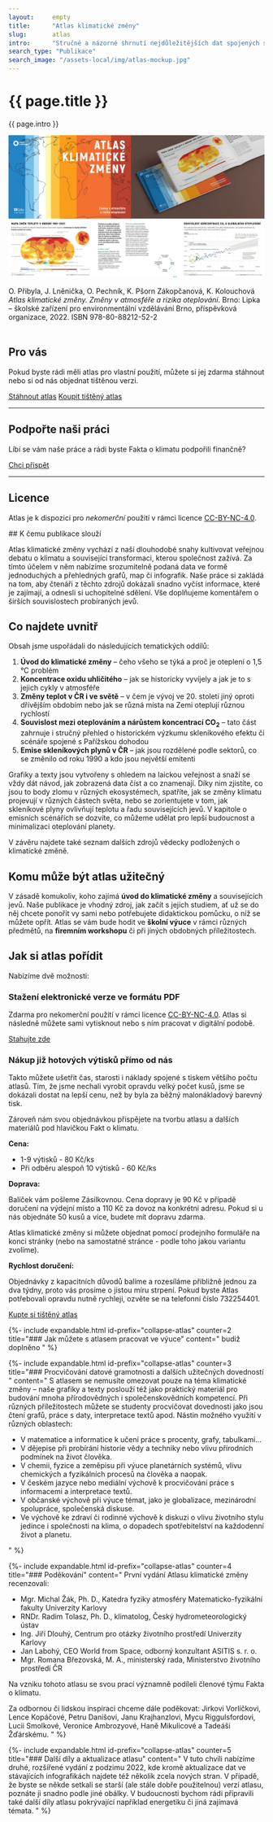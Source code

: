 ```yaml
---
layout:     empty
title:      "Atlas klimatické změny"
slug:       atlas
intro:      "Stručné a názorné shrnutí nejdůležitějších dat spojených s klimatickou změnou, které laikům umožní pochopit základní souvislosti. Funguje jako samostatná publikace pro zájemce z řad veřejnosti i coby didaktická pomůcka pro lektory a učitele. Jako podklad posloužily naše infografiky, které jsme doplnili vysvětlujícími texty."
search_type: "Publikace"
search_image: "/assets-local/img/atlas-mockup.jpg"
---
```


<div class="section"><div class="container">
<div class="row" markdown="on">
    <div class="col-md-12 col-lg-9">
        <h1>{{ page.title }}</h1>
        <p class="lead">{{ page.intro }}</p>
        <img src="/assets-local/img/atlas-preview.jpg" class="img-fluid mb-1" alt="Alas klimatické změny">
        <p>O. Přibyla, J. Lněnička, O. Pechník, K. Pšorn Zákopčanová, K. Kolouchová <em>Atlas klimatické změny. Změny v atmosféře a rizika oteplování</em>. Brno: Lipka – školské zařízení pro environmentální vzdělávání Brno, příspěvková organizace, 2022. ISBN 978-80-88212-52-2</p>
    </div>
    <div class="col-md-12 col-lg-3" style="margin-top: 3rem;">
        <h2>Pro vás</h2>
        <p>Pokud byste rádi měli atlas pro vlastní použití, můžete si jej zdarma stáhnout nebo si od nás objednat tištěnou verzi.</p>
        <a href="/assets-local/files/atlas-klimaticke-zmeny.pdf" target="_blank" class="btn btn-primary"><i class="fas fa-fw fa-file-download"></i> Stáhnout atlas</a>
        <a href="https://form.simpleshop.cz/order/Wr8PD5QdR60n1e2MaTQrRLqTY29qaK3LGzglwyXY/" class="btn btn-secondary"><i class="fas fa-fw fa-atlas"></i> Koupit tištěný atlas</a>
        <hr />
        <h2>Podpořte naši práci</h2>
        <p>Líbí se vám naše práce a rádi byste Fakta o klimatu podpořili finančně?</p>
        <a href="{{ site.fundraising }}" class="btn btn-primary"><i class="fas fa-fw fa-heart"></i> Chci přispět</a>
        <hr />
        <h2>Licence</h2>
        <p>Atlas je k dispozici pro <em>nekomerční</em> použití v rámci licence <a href="https://creativecommons.org/licenses/by-nc/4.0/deed.cs" title="Uveďte původ-Neužívejte komerčně 4.0 Mezinárodní" rel="license">CC-BY-NC-4.0</a>.</p>
    </div>
</div>
</div></div>

<div class="section"><div class="container" markdown="1">
## K čemu publikace slouží

Atlas klimatické změny vychází z naší dlouhodobé snahy kultivovat veřejnou debatu o klimatu a související transformaci, kterou společnost zažívá. Za tímto účelem v něm nabízíme srozumitelně podaná data ve formě jednoduchých a přehledných grafů, map či infografik. 
Naše práce si zakládá na tom, aby čtenáři z těchto zdrojů dokázali snadno vyčíst informace, které je zajímají, a odnesli si uchopitelné sdělení. Vše doplňujeme komentářem o širších souvislostech probíraných jevů.

## Co najdete uvnitř

Obsah jsme uspořádali do následujících tematických oddílů:

1. **Úvod do klimatické změny** – čeho všeho se týká a proč je oteplení o 1,5 °C problém
2. **Koncentrace oxidu uhličitého** – jak se historicky vyvíjely a jak je to s jejich cykly v atmosféře
3. **Změny teplot v ČR i ve světě** – v čem je vývoj ve 20. století jiný oproti dřívějším obdobím nebo jak se různá místa na Zemi oteplují různou rychlostí
4. **Souvislost mezi oteplováním a nárůstem koncentrací CO<sub>2</sub>** – tato část zahrnuje i stručný přehled o historickém výzkumu skleníkového efektu či scénáře spojené s Pařížskou dohodou
5. **Emise skleníkových plynů v ČR** – jak jsou rozdělené podle sektorů, co se změnilo od roku 1990 a kdo jsou největší emitenti

Grafiky a texty jsou vytvořeny s  ohledem na laickou veřejnost a snaží se vždy dát návod, jak zobrazená data číst a co znamenají. Díky nim zjistíte, co jsou to body zlomu v různých ekosystémech, spatříte, jak se změny klimatu projevují v různých částech světa, nebo se zorientujete v tom, jak skleníkové plyny ovlivňují teplotu a řadu souvisejících jevů. V kapitole o emisních scénářích se dozvíte, co můžeme udělat pro lepší budoucnost a minimalizaci oteplování planety.

V závěru najdete také seznam dalších zdrojů vědecky podložených o klimatické změně.

## Komu může být atlas užitečný


V zásadě komukoliv, koho zajímá **úvod do klimatické změny** a souvisejících jevů.  Naše publikace je vhodný zdroj, jak začít s jejich studiem, ať už se do něj chcete ponořit vy sami nebo potřebujete didaktickou pomůcku, o níž se můžete opřít.
Atlas se vám bude hodit ve **školní výuce** v rámci různých předmětů, na **firemním workshopu** či při jiných obdobných příležitostech.


## Jak si atlas pořídit

Nabízíme dvě možnosti:

### Stažení elektronické verze ve formátu PDF

Zdarma pro nekomerční použití v rámci licence [CC-BY-NC-4.0](https://creativecommons.org/licenses/by-nc/4.0/deed.cs). Atlas si následně můžete sami vytisknout nebo s ním pracovat v digitální podobě.

<a href="/assets-local/files/atlas-klimaticke-zmeny.pdf" target="_blank" class="btn btn-primary"><i class="fas fa-fw fa-file-download"></i> Stahujte zde</a>

### Nákup již hotových výtisků přímo od nás

Takto můžete ušetřit čas, starosti i náklady spojené s tiskem většího počtu atlasů. Tím, že jsme nechali vyrobit opravdu velký počet kusů, jsme se dokázali dostat na lepší cenu, než by byla za běžný malonákladový barevný tisk. 

Zároveň nám svou objednávkou přispějete na tvorbu atlasu a dalších materiálů pod hlavičkou Fakt o klimatu.

**Cena:**
* 1-9 výtisků - 80 Kč/ks
* Při odběru alespoň 10 výtisků - 60 Kč/ks

**Doprava:**

Balíček vám pošleme Zásilkovnou. Cena dopravy je 90 Kč v případě doručení na výdejní místo a 110 Kč za dovoz na konkrétní adresu. Pokud si u nás objednáte 50 kusů a více, budete mít dopravu zdarma.

Atlas klimatické změny si můžete objednat pomocí prodejního formuláře na konci stránky (nebo na samostatné stránce - podle toho jakou variantu zvolíme).

**Rychlost doručení:**

Objednávky z kapacitních důvodů balíme a rozesíláme přibližně jednou za dva týdny, proto vás prosíme o jistou míru strpení. Pokud byste Atlas potřebovali opravdu nutně rychleji, ozvěte se na telefonní číslo 732254401.

<a href="https://form.simpleshop.cz/order/Wr8PD5QdR60n1e2MaTQrRLqTY29qaK3LGzglwyXY/" class="btn btn-secondary"><i class="fas fa-fw fa-atlas"></i> Kupte si tištěný atlas</a>

{%- include expandable.html id-prefix="collapse-atlas" counter=2 title="### Jak můžete s atlasem pracovat ve výuce"
content="
budiž doplněno
" %}

{%- include expandable.html id-prefix="collapse-atlas" counter=3 title="### Procvičování datové gramotnosti a dalších užitečných dovedností "
content="
S atlasem se nemusíte omezovat pouze na téma klimatické změny – naše grafiky a texty poslouží též jako praktický materiál pro budování mnoha přírodovědných i společenskovědních kompetencí.
Při různých příležitostech můžete se studenty procvičovat dovednosti jako jsou čtení grafů, práce s daty, interpretace textů apod.
Nástin možného využití v různých oblastech:
* V matematice a informatice k učení práce s procenty, grafy, tabulkami…
* V dějepise při probírání historie vědy a techniky nebo vlivu přírodních podmínek na život člověka. 
* V chemii, fyzice a zeměpisu při výuce planetárních systémů, vlivu chemických a fyzikálních procesů na člověka a naopak.
* V českém jazyce nebo mediální výchově k procvičování práce s informacemi a interpretace textů.
* V občanské výchově při výuce témat, jako je globalizace, mezinárodní spolupráce, společenská diskuse.
* Ve výchově ke zdraví či rodinné výchově k diskuzi o vlivu životního stylu jedince i společnosti na klima, o dopadech spotřebitelství na každodenní život a planetu.

" %}

{%- include expandable.html id-prefix="collapse-atlas" counter=4 title="### Poděkování"
content="
První vydání Atlasu klimatické změny recenzovali:

* Mgr. Michal Žák, Ph. D., Katedra fyziky atmosféry Matematicko-fyzikální fakulty Univerzity Karlovy
* RNDr. Radim Tolasz, Ph. D., klimatolog, Český hydrometeorologický ústav
* Ing. Jiří Dlouhý, Centrum pro otázky životního prostředí Univerzity Karlovy
* Jan Labohý, CEO World from Space, odborný konzultant ASITIS s. r. o.
* Mgr. Romana Březovská, M. A., ministerský rada, Ministerstvo životního prostředí ČR

Na vzniku tohoto atlasu se svou prací významně podíleli členové týmu Fakta o klimatu.

Za odbornou či lidskou inspiraci chceme dále poděkovat: Jirkovi Vorlíčkovi, Lence Kopáčové, Petru Danišovi, Janu Krajhanzlovi, Mycu Riggulsfordovi, Lucii Smolkové, Veronice Ambrozyové, Haně Mikulicové a Tadeáši Žďárskému.
" %}

{%- include expandable.html id-prefix="collapse-atlas" counter=5 title="### Další díly a aktualizace atlasu"
content="
V tuto chvíli nabízíme druhé, rozšířené vydání z podzimu 2022, kde kromě aktualizace dat ve stávajících infografikách najdete též několik zcela nových stran. V případě, že byste se někde setkali se starší (ale stále dobře použitelnou) verzí atlasu, poznáte ji snadno podle jiné obálky.
V budoucnosti bychom rádi připravili také další díly atlasu pokrývající například energetiku či jiná zajímavá témata.
" %}
</div></div>
